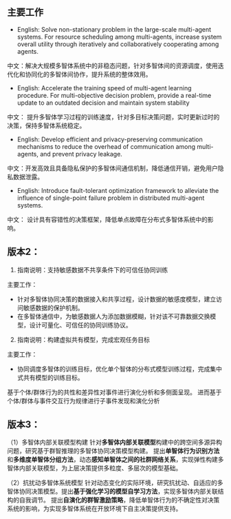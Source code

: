 ## 主要工作
* English: Solve non-stationary problem in the large-scale multi-agent systems. 
For resource scheduling among multi-agents, increase system overall utility through iteratively and collaboratively cooperating among agents.

中文：解决大规模多智体系统中的非稳态问题，针对多智体间的资源调度，使用迭代化和协同化的多智体间协作，提升系统的整体效用。


* English: Accelerate the training speed of multi-agent learning procedure.
For multi-objective decision problem, provide a real-time update to an outdated decision and maintain system stability

中文： 
提升多智体学习过程的训练速度，针对多目标决策问题，实时更新过时的决策，保持多智体系统稳定。 


* English: Develop efficient and privacy-preserving communication mechanisms to reduce the overhead of communication among multi-agents, and prevent privacy leakage.

中文：开发高效且具备隐私保护的多智体间通信机制，降低通信开销，避免用户隐私数据泄露。


* English: Introduce fault-tolerant optimization framework to alleviate the influence of single-point failure problem in distributed multi-agent systems.

中文： 设计具有容错性的决策框架，降低单点故障在分布式多智体系统中的影响。


## 版本2：

1. 指南说明：支持敏感数据不共享条件下的可信任协同训练

主要工作：
* 针对多智体协同决策的数据接入和共享过程，设计数据的敏感度模型，建立访问敏感数据的保护机制。
* 在多智体通信中，为敏感数据人为添加数据模糊，针对该不可靠数据交换模型，设计可量化、可信任的协同训练协议。

2. 指南说明：构建虚拟共有模型，完成宏观任务目标

主要工作：
* 协同调度多智体的训练目标，优化单个智体的分布式模型训练过程，完成集中式共有模型的训练目标。



基于个体/群体行为的共性和差异性对事件进行演化分析和多侧面呈现。
进而基于个体/群体与事件交互行为规律进行子事件发现和演化分析


## 版本3：

（1）多智体内部关联模型构建
针对**多智体内部关联模型**构建中的跨空间多源异构问题，研究基于群智推理的多智体协同决策模型构建。
提出**单智体行为识别方法**和**多维度单智体分组方法**，动态**感知单智体之间的社群网络关系**，实现弹性构建多智体内部关联模型，为上层决策提供多粒度、多层次的模型基础。


（2）抗扰动多智体系统模型
针对动态变化的实际环境，研究抗扰动、自适应的多智体协同决策模型。提出**基于强化学习的模型自学习方法**，实现多智体内部关联结构的自我调节。
提出**自演化的群智激励策略**，降低单智体行为的不确定性对决策系统的影响，为实现多智体系统在开放环境下自主决策提供支持。


